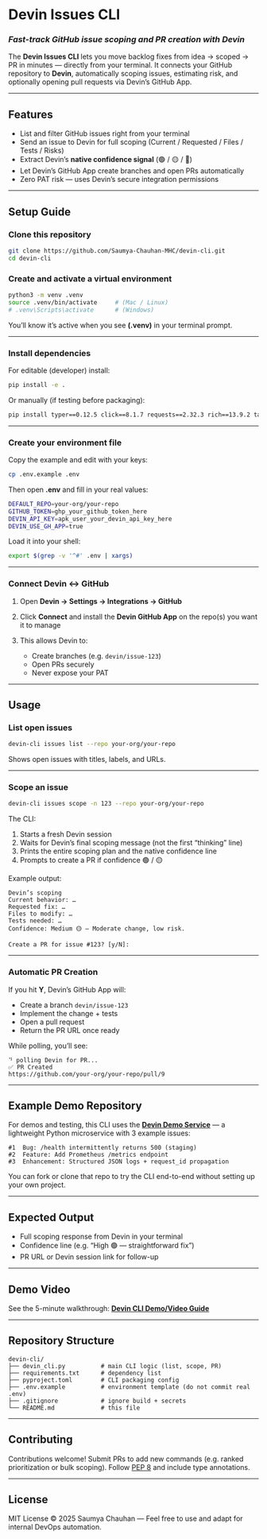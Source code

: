 # Devin Issues CLI

### *Fast-track GitHub issue scoping and PR creation with Devin*

The **Devin Issues CLI** lets you move backlog fixes from idea → scoped → PR in minutes — directly from your terminal.
It connects your GitHub repository to **Devin**, automatically scoping issues, estimating risk, and optionally opening pull requests via Devin’s GitHub App.

---

## Features

* List and filter GitHub issues right from your terminal
* Send an issue to Devin for full scoping (Current / Requested / Files / Tests / Risks)
* Extract Devin’s **native confidence signal** (🟢 / 🟡 / 🔴)
* Let Devin’s GitHub App create branches and open PRs automatically
* Zero PAT risk — uses Devin’s secure integration permissions

---

## Setup Guide

### Clone this repository

```bash
git clone https://github.com/Saumya-Chauhan-MHC/devin-cli.git
cd devin-cli
```

### Create and activate a virtual environment

```bash
python3 -m venv .venv
source .venv/bin/activate     # (Mac / Linux)
# .venv\Scripts\activate      # (Windows)
```

You’ll know it’s active when you see **(.venv)** in your terminal prompt.

---

### Install dependencies

For editable (developer) install:

```bash
pip install -e .
```

Or manually (if testing before packaging):

```bash
pip install typer==0.12.5 click==8.1.7 requests==2.32.3 rich==13.9.2 tabulate==0.9.0
```

---

### Create your environment file

Copy the example and edit with your keys:

```bash
cp .env.example .env
```

Then open **.env** and fill in your real values:

```bash
DEFAULT_REPO=your-org/your-repo
GITHUB_TOKEN=ghp_your_github_token_here
DEVIN_API_KEY=apk_user_your_devin_api_key_here
DEVIN_USE_GH_APP=true
```

Load it into your shell:

```bash
export $(grep -v '^#' .env | xargs)
```

---

### Connect Devin ↔ GitHub

1. Open **Devin → Settings → Integrations → GitHub**
2. Click **Connect** and install the **Devin GitHub App** on the repo(s) you want it to manage
3. This allows Devin to:

   * Create branches (e.g. `devin/issue-123`)
   * Open PRs securely
   * Never expose your PAT

---

## Usage

### List open issues

```bash
devin-cli issues list --repo your-org/your-repo
```

Shows open issues with titles, labels, and URLs.

---

### Scope an issue

```bash
devin-cli issues scope -n 123 --repo your-org/your-repo
```

The CLI:

1. Starts a fresh Devin session
2. Waits for Devin’s final scoping message (not the first “thinking” line)
3. Prints the entire scoping plan and the native confidence line
4. Prompts to create a PR if confidence 🟢 / 🟡

Example output:

```
Devin’s scoping
Current behavior: …  
Requested fix: …  
Files to modify: …  
Tests needed: …  
Confidence: Medium 🟡 – Moderate change, low risk.

Create a PR for issue #123? [y/N]:
```

---

### Automatic PR Creation

If you hit **Y**, Devin’s GitHub App will:

* Create a branch `devin/issue-123`
* Implement the change + tests
* Open a pull request
* Return the PR URL once ready

While polling, you’ll see:

```
⠙ polling Devin for PR...
✅ PR Created
https://github.com/your-org/your-repo/pull/9
```

---

## Example Demo Repository

For demos and testing, this CLI uses the **[Devin Demo Service](https://github.com/Saumya-Chauhan-MHC/devin-demo-service)** —
a lightweight Python microservice with 3 example issues:

```
#1  Bug: /health intermittently returns 500 (staging)
#2  Feature: Add Prometheus /metrics endpoint
#3  Enhancement: Structured JSON logs + request_id propagation
```

You can fork or clone that repo to try the CLI end-to-end without setting up your own project.

---

## Expected Output

* Full scoping response from Devin in your terminal
* Confidence line (e.g. “High 🟢 — straightforward fix”)
* PR URL or Devin session link for follow-up

---

## Demo Video

See the 5-minute walkthrough:
[**Devin CLI Demo/Video Guide**](https://www.loom.com/share/83ca12c2be174387a53ad76f60e5d7b3?sid=b20a888e-99e7-4311-8ad1-2d2efad2f20a) 

---

## Repository Structure

```
devin-cli/
├── devin_cli.py          # main CLI logic (list, scope, PR)
├── requirements.txt      # dependency list
├── pyproject.toml        # CLI packaging config
├── .env.example          # environment template (do not commit real .env)
├── .gitignore            # ignore build + secrets
└── README.md             # this file
```

---

## Contributing

Contributions welcome!
Submit PRs to add new commands (e.g. ranked prioritization or bulk scoping).
Follow [PEP 8](https://peps.python.org/pep-0008/) and include type annotations.

---

## License

MIT License © 2025 Saumya Chauhan — Feel free to use and adapt for internal DevOps automation.
